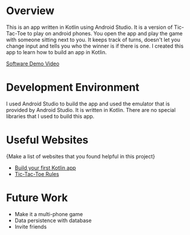 # Overview

This is an app written in Kotlin using Android Studio. It is a version of Tic-Tac-Toe to play on android phones. You open the app and play the game with 
someone sitting next to you. It keeps track of turns, doesn't let you change input and tells you who the winner is if there is one.
I created this app to learn how to build an app in Kotlin.

[Software Demo Video](http://youtube.link.goes.here)

# Development Environment

I used Android Studio to build the app and used the emulator that is provided by Android Studio. It is written in Kotlin. There are no special libraries that I
used to build this app.

# Useful Websites

{Make a list of websites that you found helpful in this project}
* [Build your first Kotlin app](https://developer.android.com/codelabs/build-your-first-android-app-kotlin#0)
* [Tic-Tac-Toe Rules](https://www.exploratorium.edu/brain_explorer/tictactoe.html)

# Future Work

* Make it a multi-phone game
* Data persistence with database
* Invite friends